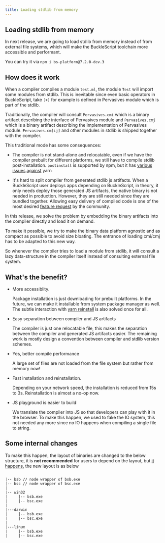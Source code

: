 ```yaml
---
title: Loading stdlib from memory
---
```


## Loading stdlib from memory

In next release, we are going to load stdlib from memory instead of from external file systems, which will make the BuckleScript toolchain more accessible and performant.

You can try it via `npm i bs-platform@7.2.0-dev.3`

## How does it work

When a compiler compiles a module `test.ml`, the module `Test` will import some modules from stdlib. This is inevitable since even basic operators in BuckleScript, take `(+)` for example is defined in Pervasives module which is part of the stdlib. 

Traditionally, the compiler will consult `Pervasives.cmi` which is a binary artifact describing the interface of Pervasives module and `Pervasives.cmj` which is a binary artifact describing the implementation of Pervasives module. `Pervasives.cm[ij]` and other modules in stdlib is shipped together with the compiler. 


This traditional mode has some consequences:

- The compiler is not stand-alone and relocatable, even if we have the compiler prebuilt for different platforms, we still have to compile stdlib post-installation. `postinstall` is supported by npm, but it has [various](https://github.com/BuckleScript/bucklescript/issues/3213) [issues](https://github.com/BuckleScript/bucklescript/issues/2799) [against](https://github.com/BuckleScript/bucklescript/issues/3254) yarn

- It's hard to split compiler from generated stdlib js artifacts. When a BuckleScript user deploys apps depending on BuckleScript, in theory, it only needs deploy those generated JS artifacts, the native binary is not needed in production. However, they are still needed since they are bundled together. Allowing easy delivery of compiled code is one of the most desired [feature request](https://github.com/BuckleScript/bucklescript/issues/2772) by the community.


In this release, we solve the problem by embedding the binary artifacts into the compiler directly and load it on demand. 

To make it possible, we try to make the binary data platform agnostic and as compact as possible to avoid size bloating. The entrance of loading cmi/cmj has to be adapted to this new way.

So whenever the compiler tries to load a module from stdlib, it will consult a lazy data-structure in the compiler itself instead of consulting external file system.

## What's the benefit?

- More accessiblity.
  
  Package installation is just downloading for prebuilt platforms. In the future, we can make it installable from system package manager as well. The subtle interaction with [yarn reinstall](https://github.com/BuckleScript/bucklescript/issues/2799) is also solved once for all.


- Easy separation between compiler and JS artifacts

    The compiler is just one relocatable file, this makes the separation between the compiler and generated JS artifacts easier. The remaining work is mostly design a convention between compiler and stdlib version schemes.

- Yes, better compile performance

    A large set of files are not loaded from the file system but rather from memory now!

- Fast installation and reinstallation.

    Depending on your network speed, the installation is reduced from 15s to 3s. Reinstallation is almost a no-op now.    
<!-- TODO: collect data points later -->

- JS playground is easier to build 
    
    We translate the compiler into JS so that developers can play with it in the browser.  To make this happen, we used to fake the IO system, this not needed any more since no IO happens when compiling a single file to string.


## Some internal changes

To make this happen, the layout of binaries are changed to the below structure, it is **not recommended** for users to depend on the layout, but [it happens](https://github.com/BuckleScript/bucklescript/pull/4170#issuecomment-586959464), the new layout is as below

```

|-- bsb // node wrapper of bsb.exe
|-- bsc // node wrapper of bsc.exe
|
|-- win32
|     |-- bsb.exe
|     |-- bsc.exe 
|
|---darwin
|     |-- bsb.exe
|     |-- bsc.exe
|
|---linux
|     |-- bsb.exe
|     |-- bsc.exe

```
